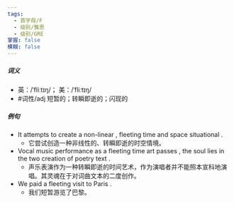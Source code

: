 ```yaml
---
tags:
  - 首字母/F
  - 级别/雅思
  - 级别/GRE
掌握: false
模糊: false
---
```

##### 词义
- 英：/ˈfliːtɪŋ/； 美：/ˈfliːtɪŋ/
- #词性/adj  短暂的；转瞬即逝的；闪现的
##### 例句
- It attempts to create a non-linear , fleeting time and space situational .
	- 它尝试创造一种非线性的、转瞬即逝的时空情境。
- Vocal music performance as a fleeting time art passes , the soul lies in the two creation of poetry text .
	- 声乐表演作为一种转瞬即逝的时间艺术，作为演唱者并不能照本宣科地演唱。其灵魂在于对词曲文本的二度创作。
- We paid a fleeting visit to Paris .
	- 我们短暂游览了巴黎。
